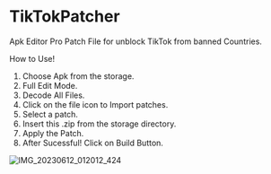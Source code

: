 # TikTokPatcher
Apk Editor Pro Patch File for unblock TikTok from banned Countries.

How to Use!

1. Choose Apk from the storage.
2. Full Edit Mode.
3. Decode All Files.
4. Click on the file icon to Import patches.
5. Select a patch.
6. Insert this .zip from the storage directory.
7. Apply the Patch.
8. After Sucessful! Click on Build Button.

![IMG_20230612_012012_424](https://github.com/Goxome/TikTokPatcher/assets/56850970/bcf8e4ca-a4d6-4f1a-8610-cc7fc2791c7a)
